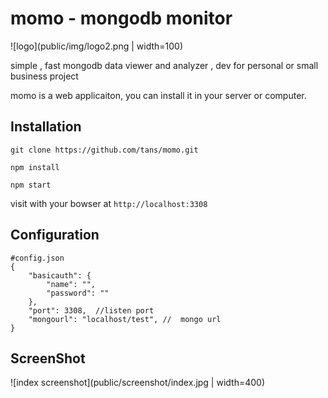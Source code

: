 # momo - mongodb monitor

![logo](public/img/logo2.png | width=100)

simple , fast mongodb data viewer and analyzer , dev for personal or small business project

momo is a web applicaiton, you can install it in your server or computer.


## Installation

`git clone https://github.com/tans/momo.git`

`npm install`

`npm start`

visit with your bowser at `http://localhost:3308`

## Configuration

```
#config.json
{
    "basicauth": {
        "name": "",
        "password": ""
    },
    "port": 3308,  //listen port
    "mongourl": "localhost/test", //  mongo url
}
```


## ScreenShot

![index screenshot](public/screenshot/index.jpg | width=400)

